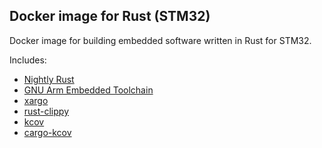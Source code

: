 Docker image for Rust (STM32)
----------------------------

Docker image for building embedded software written in Rust for STM32.

Includes:

 * [Nightly Rust](https://www.rust-lang.org)
 * [GNU Arm Embedded Toolchain](https://developer.arm.com/open-source/gnu-toolchain/gnu-rm)
 * [xargo](https://github.com/japaric/xargo)
 * [rust-clippy](https://github.com/rust-lang-nursery/rust-clippy)
 * [kcov](https://github.com/SimonKagstrom/kcov)
 * [cargo-kcov](https://github.com/kennytm/cargo-kcov)

